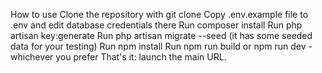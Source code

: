 How to use
Clone the repository with git clone
Copy .env.example file to .env and edit database credentials there
Run composer install
Run php artisan key:generate
Run php artisan migrate --seed (it has some seeded data for your testing)
Run npm install
Run npm run build or npm run dev - whichever you prefer
That's it: launch the main URL.
